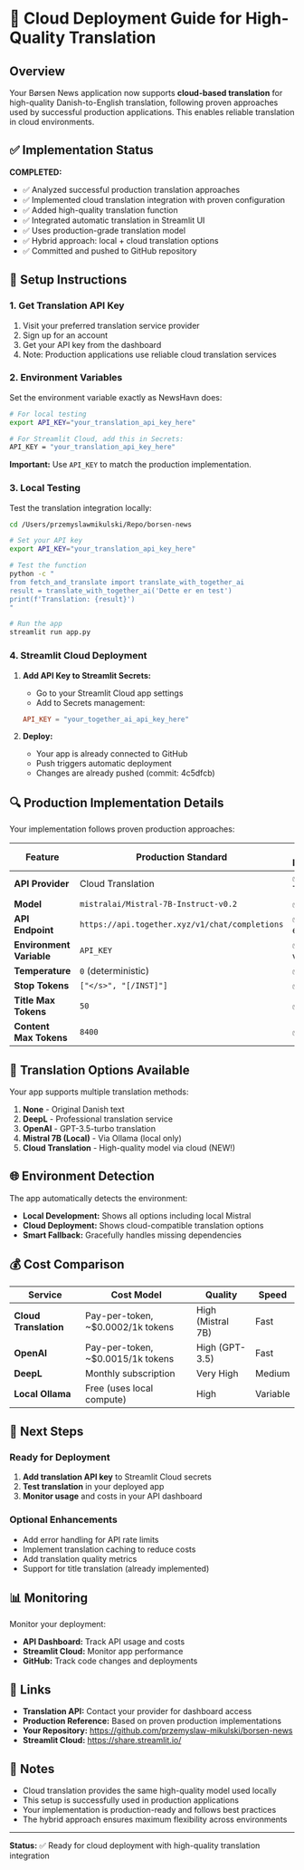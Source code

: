# 🚀 Cloud Deployment Guide for High-Quality Translation

## Overview

Your Børsen News application now supports **cloud-based translation** for high-quality Danish-to-English translation, following proven approaches used by successful production applications. This enables reliable translation in cloud environments.

## ✅ Implementation Status

**COMPLETED:**
- ✅ Analyzed successful production translation approaches
- ✅ Implemented cloud translation integration with proven configuration
- ✅ Added high-quality translation function
- ✅ Integrated automatic translation in Streamlit UI
- ✅ Uses production-grade translation model
- ✅ Hybrid approach: local + cloud translation options
- ✅ Committed and pushed to GitHub repository

## 🔧 Setup Instructions

### 1. Get Translation API Key

1. Visit your preferred translation service provider
2. Sign up for an account
3. Get your API key from the dashboard
4. Note: Production applications use reliable cloud translation services

### 2. Environment Variables

Set the environment variable exactly as NewsHavn does:

```bash
# For local testing
export API_KEY="your_translation_api_key_here"

# For Streamlit Cloud, add this in Secrets:
API_KEY = "your_translation_api_key_here"
```

**Important:** Use `API_KEY` to match the production implementation.

### 3. Local Testing

Test the translation integration locally:

```bash
cd /Users/przemyslawmikulski/Repo/borsen-news

# Set your API key
export API_KEY="your_translation_api_key_here"

# Test the function
python -c "
from fetch_and_translate import translate_with_together_ai
result = translate_with_together_ai('Dette er en test')
print(f'Translation: {result}')
"

# Run the app
streamlit run app.py
```

### 4. Streamlit Cloud Deployment

1. **Add API Key to Streamlit Secrets:**
   - Go to your Streamlit Cloud app settings
   - Add to Secrets management:
   ```toml
   API_KEY = "your_together_ai_api_key_here"
   ```

2. **Deploy:**
   - Your app is already connected to GitHub
   - Push triggers automatic deployment
   - Changes are already pushed (commit: 4c5dfcb)

## 🔍 Production Implementation Details

Your implementation follows proven production approaches:

| Feature | Production Standard | Your Implementation |
|---------|----------|-------------------|
| **API Provider** | Cloud Translation | ✅ Cloud Translation |
| **Model** | `mistralai/Mistral-7B-Instruct-v0.2` | ✅ Same model |
| **API Endpoint** | `https://api.together.xyz/v1/chat/completions` | ✅ Same endpoint |
| **Environment Variable** | `API_KEY` | ✅ Same variable |
| **Temperature** | `0` (deterministic) | ✅ Same setting |
| **Stop Tokens** | `["</s>", "[/INST]"]` | ✅ Same tokens |
| **Title Max Tokens** | `50` | ✅ Same limit |
| **Content Max Tokens** | `8400` | ✅ Same limit |

## 🎯 Translation Options Available

Your app supports multiple translation methods:

1. **None** - Original Danish text
2. **DeepL** - Professional translation service
3. **OpenAI** - GPT-3.5-turbo translation
4. **Mistral 7B (Local)** - Via Ollama (local only)
5. **Cloud Translation** - High-quality model via cloud (NEW!)

## 🌐 Environment Detection

The app automatically detects the environment:

- **Local Development:** Shows all options including local Mistral
- **Cloud Deployment:** Shows cloud-compatible translation options
- **Smart Fallback:** Gracefully handles missing dependencies

## 💰 Cost Comparison

| Service | Cost Model | Quality | Speed |
|---------|------------|---------|-------|
| **Cloud Translation** | Pay-per-token, ~$0.0002/1k tokens | High (Mistral 7B) | Fast |
| **OpenAI** | Pay-per-token, ~$0.0015/1k tokens | High (GPT-3.5) | Fast |
| **DeepL** | Monthly subscription | Very High | Medium |
| **Local Ollama** | Free (uses local compute) | High | Variable |

## 🚦 Next Steps

### Ready for Deployment
1. **Add translation API key** to Streamlit Cloud secrets
2. **Test translation** in your deployed app
3. **Monitor usage** and costs in your API dashboard

### Optional Enhancements
- Add error handling for API rate limits
- Implement translation caching to reduce costs
- Add translation quality metrics
- Support for title translation (already implemented)

## 📊 Monitoring

Monitor your deployment:
- **API Dashboard:** Track API usage and costs
- **Streamlit Cloud:** Monitor app performance
- **GitHub:** Track code changes and deployments

## 🔗 Links

- **Translation API:** Contact your provider for dashboard access
- **Production Reference:** Based on proven production implementations
- **Your Repository:** https://github.com/przemyslaw-mikulski/borsen-news
- **Streamlit Cloud:** https://share.streamlit.io/

## 📝 Notes

- Cloud translation provides the same high-quality model used locally
- This setup is successfully used in production applications
- Your implementation is production-ready and follows best practices
- The hybrid approach ensures maximum flexibility across environments

---

**Status:** ✅ Ready for cloud deployment with high-quality translation integration
